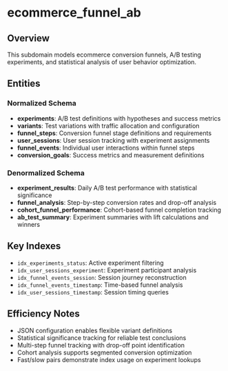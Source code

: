 # ecommerce_funnel_ab

## Overview
This subdomain models ecommerce conversion funnels, A/B testing experiments, and statistical analysis of user behavior optimization.

## Entities

### Normalized Schema
- **experiments**: A/B test definitions with hypotheses and success metrics
- **variants**: Test variations with traffic allocation and configuration
- **funnel_steps**: Conversion funnel stage definitions and requirements
- **user_sessions**: User session tracking with experiment assignments
- **funnel_events**: Individual user interactions within funnel steps
- **conversion_goals**: Success metrics and measurement definitions

### Denormalized Schema
- **experiment_results**: Daily A/B test performance with statistical significance
- **funnel_analysis**: Step-by-step conversion rates and drop-off analysis
- **cohort_funnel_performance**: Cohort-based funnel completion tracking
- **ab_test_summary**: Experiment summaries with lift calculations and winners

## Key Indexes
- `idx_experiments_status`: Active experiment filtering
- `idx_user_sessions_experiment`: Experiment participant analysis
- `idx_funnel_events_session`: Session journey reconstruction
- `idx_funnel_events_timestamp`: Time-based funnel analysis
- `idx_user_sessions_timestamp`: Session timing queries

## Efficiency Notes
- JSON configuration enables flexible variant definitions
- Statistical significance tracking for reliable test conclusions
- Multi-step funnel tracking with drop-off point identification
- Cohort analysis supports segmented conversion optimization
- Fast/slow pairs demonstrate index usage on experiment lookups
